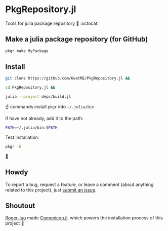 # PkgRepository.jl

Tools for julia package repository :bento: :octocat:

## Make a julia package repository (for GitHub)

```sh
pkgr make MyPackage
```

## Install

```sh
git clone https://github.com/KwatME/PkgRepository.jl &&

cd PkgRepository.jl &&

julia --project deps/build.jl
```

:point_up: commands install `pkgr` into `~/.julia/bin`.

If have not already, add it to the path:

```sh
PATH=~/.julia/bin:$PATH
```

Test installation:

```sh
pkgr -h
```

:tada:

## Howdy

To report a bug, request a feature, or leave a comment (about anything related to this project), just [submit an issue](https://github.com/KwatME/PkgRepository.jl/issues/new/choose).

## Shoutout

[Roger-luo](https://github.com/Roger-luo) made [Comonicon.jl](https://github.com/comonicon/Comonicon.jl), which powers the installation process of this project :raised_hands:
